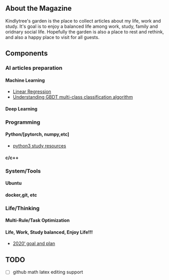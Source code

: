 ## About the Magazine
  Kindlytree's garden is the place to collect articles about my life, work and study. It's goal is to enjoy a balanced life among work, study, family and oridnary social life. Hopefully the garden is also a place to rest and rethink, and also a happy place to visit for all guests.

## Components 

### AI articles preparation

#### Machine Learning
- [Linear Regression](http://101.132.45.94/2020/01/30/linear-regression/)
- [Understanding GBDT multi-class classification algorithm](http://101.132.45.94/2020/01/29/understanding-gbdt-multi-class-classification-algorithm/)
#### Deep Learning
  
### Programming
#### Python/[pytorch, numpy,etc]
- [python3 study resources](http://101.132.45.94/2020/01/26/python3-study-resources/)

#### c/c++

### System/Tools

#### Ubuntu
#### docker,git, etc

### Life/Thinking

#### Multi-Rule/Task Optimization
#### Life, Work, Study balanced, Enjoy Life!!!
- [2020‘ goal and plan](http://101.132.45.94/2020/01/27/2020-goal-and-plan/)

## TODO
- [ ] github math latex editing support
